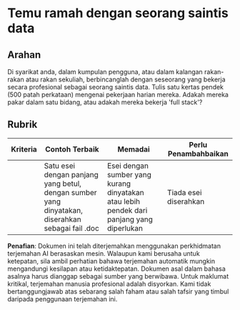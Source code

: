 # Temu ramah dengan seorang saintis data

## Arahan

Di syarikat anda, dalam kumpulan pengguna, atau dalam kalangan rakan-rakan atau rakan sekuliah, berbincanglah dengan seseorang yang bekerja secara profesional sebagai seorang saintis data. Tulis satu kertas pendek (500 patah perkataan) mengenai pekerjaan harian mereka. Adakah mereka pakar dalam satu bidang, atau adakah mereka bekerja 'full stack'?

## Rubrik

| Kriteria | Contoh Terbaik                                                                                   | Memadai                                                                | Perlu Penambahbaikan  |
| -------- | ------------------------------------------------------------------------------------------------- | ---------------------------------------------------------------------- | --------------------- |
|          | Satu esei dengan panjang yang betul, dengan sumber yang dinyatakan, diserahkan sebagai fail .doc   | Esei dengan sumber yang kurang dinyatakan atau lebih pendek dari panjang yang diperlukan | Tiada esei diserahkan |

**Penafian**:
Dokumen ini telah diterjemahkan menggunakan perkhidmatan terjemahan AI berasaskan mesin. Walaupun kami berusaha untuk ketepatan, sila ambil perhatian bahawa terjemahan automatik mungkin mengandungi kesilapan atau ketidaktepatan. Dokumen asal dalam bahasa asalnya harus dianggap sebagai sumber yang berwibawa. Untuk maklumat kritikal, terjemahan manusia profesional adalah disyorkan. Kami tidak bertanggungjawab atas sebarang salah faham atau salah tafsir yang timbul daripada penggunaan terjemahan ini.